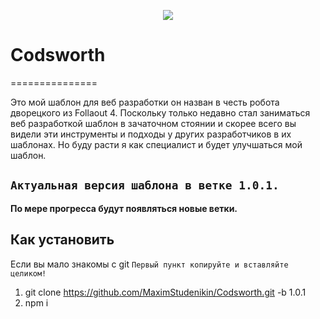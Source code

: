 
<p align="center"><img src="http://i.playground.ru/i/85/87/81/00/blog/content/d396l4ti.700xauto.jpg"></p>

# Codsworth
===============

Это мой шаблон для веб разработки он назван в честь робота дворецкого из Follaout 4.
Поскольку только недавно стал заниматься веб разработкой шаблон в зачаточном стоянии и скорее всего вы видели эти инструменты и подходы у других разработчиков в их шаблонах. Но буду расти я как специалист и будет улучшаться мой шаблон.

`Актуальная версия шаблона в ветке 1.0.1.`
--
**По мере прогресса будут появляться новые ветки.**

Как установить 
--
Если вы мало знакомы с git
`Первый пункт копируйте и вставляйте целиком!`

1. git clone https://github.com/MaximStudenikin/Codsworth.git -b 1.0.1 
2. npm i
